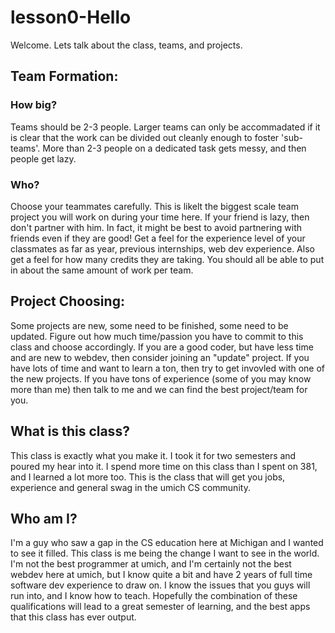 # lesson0-Hello
Welcome. Lets talk about the class, teams, and projects.

## Team Formation:
### How big?
Teams should be 2-3 people. Larger teams can only be accommadated if it is clear that the work can be divided out cleanly enough to foster 'sub-teams'. More than 2-3 people on a dedicated task gets messy, and then people get lazy.

### Who?
Choose your teammates carefully. This is likelt the biggest scale team project you will work on during your time here. If your friend is lazy, then don't partner with him. In fact, it might be best to avoid partnering with friends even if they are good! Get a feel for the experience level of your classmates as far as year, previous internships, web dev experience. Also get a feel for how many credits they are taking. You should all be able to put in about the same amount of work per team.

## Project Choosing:
Some projects are new, some need to be finished, some need to be updated. Figure out how much time/passion you have to commit to this class and choose accordingly. If you are a good coder, but have less time and are new to webdev, then consider joining an "update" project. If you have lots of time and want to learn a ton, then try to get invovled with one of the new projects. If you have tons of experience (some of you may know more than me) then talk to me and we can find the best project/team for you.

## What is this class?
This class is exactly what you make it. I took it for two semesters and poured my hear into it. I spend more time on this class than I spent on 381, and I learned a lot more too. This is the class that will get you jobs, experience and general swag in the umich CS community.

## Who am I?
I'm a guy who saw a gap in the CS education here at Michigan and I wanted to see it filled. This class is me being the change I want to see in the world. I'm not the best programmer at umich, and I'm certainly not the best webdev here at umich, but I know quite a bit and have 2 years of full time software dev experience to draw on. I know the issues that you guys will run into, and I know how to teach. Hopefully the combination of these qualifications will lead to a great semester of learning, and the best apps that this class has ever output.
